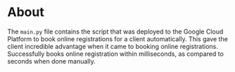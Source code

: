 # About

The `main.py` file contains the script that was deployed to the Google Cloud Platform to book online registrations for a client automatically.
This gave the client incredible advantage when it came to booking online registrations. Successfully books online registration within milliseconds, as compared to seconds when done manually.
